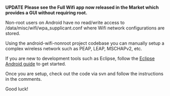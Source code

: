 **UPDATE** **Please see the Full Wifi app now released in the Market which provides a GUI without requiring root.**

Non-root users on Android have no read/write access to /data/misc/wifi/wpa\_supplicant.conf where Wifi network configurations are stored.

Using the android-wifi-nonroot project codebase you can manually setup a complex wireless network such as PEAP, LEAP, MSCHAPv2, etc.

If you are new to development tools such as Eclipse, follow the [Eclipse Android guide](http://developer.android.com/intl/de/guide/developing/eclipse-adt.html) to get started.

Once you are setup, check out the code via svn and follow the instructions in the comments.

Good luck!
